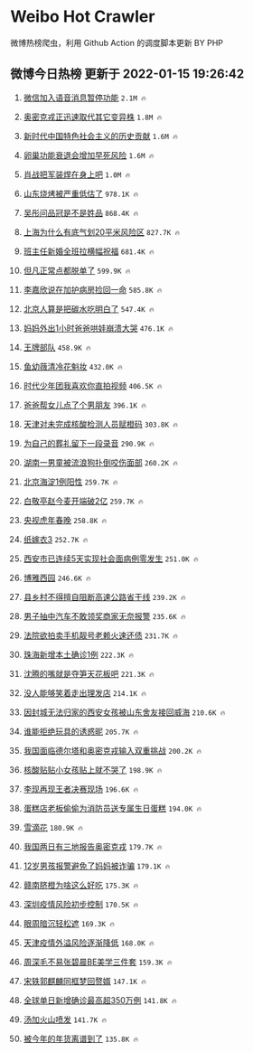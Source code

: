 # Weibo Hot Crawler 



微博热榜爬虫，利用 Github Action 的调度脚本更新 BY PHP 


## 微博今日热榜 更新于 2022-01-15 19:26:42 
1. [微信加入语音消息暂停功能](https://s.weibo.com/weibo?q=%23%E5%BE%AE%E4%BF%A1%E5%8A%A0%E5%85%A5%E8%AF%AD%E9%9F%B3%E6%B6%88%E6%81%AF%E6%9A%82%E5%81%9C%E5%8A%9F%E8%83%BD%23&Refer=top) `2.1M 🔥` 

1. [奥密克戎正迅速取代其它变异株](https://s.weibo.com/weibo?q=%23%E5%A5%A5%E5%AF%86%E5%85%8B%E6%88%8E%E6%AD%A3%E8%BF%85%E9%80%9F%E5%8F%96%E4%BB%A3%E5%85%B6%E5%AE%83%E5%8F%98%E5%BC%82%E6%A0%AA%23&Refer=top) `1.8M 🔥` 

1. [新时代中国特色社会主义的历史贡献](https://s.weibo.com/weibo?q=%23%E6%96%B0%E6%97%B6%E4%BB%A3%E4%B8%AD%E5%9B%BD%E7%89%B9%E8%89%B2%E7%A4%BE%E4%BC%9A%E4%B8%BB%E4%B9%89%E7%9A%84%E5%8E%86%E5%8F%B2%E8%B4%A1%E7%8C%AE%23&Refer=top) `1.6M 🔥` 

1. [卵巢功能衰退会增加早死风险](https://s.weibo.com/weibo?q=%23%E5%8D%B5%E5%B7%A2%E5%8A%9F%E8%83%BD%E8%A1%B0%E9%80%80%E4%BC%9A%E5%A2%9E%E5%8A%A0%E6%97%A9%E6%AD%BB%E9%A3%8E%E9%99%A9%23&Refer=top) `1.6M 🔥` 

1. [肖战把军装焊在身上吧](https://s.weibo.com/weibo?q=%23%E8%82%96%E6%88%98%E6%8A%8A%E5%86%9B%E8%A3%85%E7%84%8A%E5%9C%A8%E8%BA%AB%E4%B8%8A%E5%90%A7%23&Refer=top) `1.0M 🔥` 

1. [山东烧烤被严重低估了](https://s.weibo.com/weibo?q=%23%E5%B1%B1%E4%B8%9C%E7%83%A7%E7%83%A4%E8%A2%AB%E4%B8%A5%E9%87%8D%E4%BD%8E%E4%BC%B0%E4%BA%86%23&Refer=top) `978.1K 🔥` 

1. [吴彤问品冠是不是姓品](https://s.weibo.com/weibo?q=%23%E5%90%B4%E5%BD%A4%E9%97%AE%E5%93%81%E5%86%A0%E6%98%AF%E4%B8%8D%E6%98%AF%E5%A7%93%E5%93%81%23&Refer=top) `868.4K 🔥` 

1. [上海为什么有底气划20平米风险区](https://s.weibo.com/weibo?q=%23%E4%B8%8A%E6%B5%B7%E4%B8%BA%E4%BB%80%E4%B9%88%E6%9C%89%E5%BA%95%E6%B0%94%E5%88%9220%E5%B9%B3%E7%B1%B3%E9%A3%8E%E9%99%A9%E5%8C%BA%23&Refer=top) `827.7K 🔥` 

1. [班主任新婚全班拉横幅祝福](https://s.weibo.com/weibo?q=%23%E7%8F%AD%E4%B8%BB%E4%BB%BB%E6%96%B0%E5%A9%9A%E5%85%A8%E7%8F%AD%E6%8B%89%E6%A8%AA%E5%B9%85%E7%A5%9D%E7%A6%8F%23&Refer=top) `681.4K 🔥` 

1. [但凡正常点都脱单了](https://s.weibo.com/weibo?q=%23%E4%BD%86%E5%87%A1%E6%AD%A3%E5%B8%B8%E7%82%B9%E9%83%BD%E8%84%B1%E5%8D%95%E4%BA%86%23&Refer=top) `599.9K 🔥` 

1. [李嘉欣说在加护病房捡回一命](https://s.weibo.com/weibo?q=%23%E6%9D%8E%E5%98%89%E6%AC%A3%E8%AF%B4%E5%9C%A8%E5%8A%A0%E6%8A%A4%E7%97%85%E6%88%BF%E6%8D%A1%E5%9B%9E%E4%B8%80%E5%91%BD%23&Refer=top) `585.8K 🔥` 

1. [北京人算是把碳水吃明白了](https://s.weibo.com/weibo?q=%23%E5%8C%97%E4%BA%AC%E4%BA%BA%E7%AE%97%E6%98%AF%E6%8A%8A%E7%A2%B3%E6%B0%B4%E5%90%83%E6%98%8E%E7%99%BD%E4%BA%86%23&Refer=top) `547.4K 🔥` 

1. [妈妈外出1小时爸爸哄娃崩溃大哭](https://s.weibo.com/weibo?q=%23%E5%A6%88%E5%A6%88%E5%A4%96%E5%87%BA1%E5%B0%8F%E6%97%B6%E7%88%B8%E7%88%B8%E5%93%84%E5%A8%83%E5%B4%A9%E6%BA%83%E5%A4%A7%E5%93%AD%23&Refer=top) `476.1K 🔥` 

1. [王牌部队](https://s.weibo.com/weibo?q=%E7%8E%8B%E7%89%8C%E9%83%A8%E9%98%9F&Refer=top) `458.9K 🔥` 

1. [鱼幼薇清冷花魁妆](https://s.weibo.com/weibo?q=%23%E9%B1%BC%E5%B9%BC%E8%96%87%E6%B8%85%E5%86%B7%E8%8A%B1%E9%AD%81%E5%A6%86%23&Refer=top) `432.0K 🔥` 

1. [时代少年团我喜欢你直拍视频](https://s.weibo.com/weibo?q=%23%E6%97%B6%E4%BB%A3%E5%B0%91%E5%B9%B4%E5%9B%A2%E6%88%91%E5%96%9C%E6%AC%A2%E4%BD%A0%E7%9B%B4%E6%8B%8D%E8%A7%86%E9%A2%91%23&Refer=top) `406.5K 🔥` 

1. [爸爸帮女儿点了个男朋友](https://s.weibo.com/weibo?q=%23%E7%88%B8%E7%88%B8%E5%B8%AE%E5%A5%B3%E5%84%BF%E7%82%B9%E4%BA%86%E4%B8%AA%E7%94%B7%E6%9C%8B%E5%8F%8B%23&Refer=top) `396.1K 🔥` 

1. [天津对未完成核酸检测人员赋橙码](https://s.weibo.com/weibo?q=%23%E5%A4%A9%E6%B4%A5%E5%AF%B9%E6%9C%AA%E5%AE%8C%E6%88%90%E6%A0%B8%E9%85%B8%E6%A3%80%E6%B5%8B%E4%BA%BA%E5%91%98%E8%B5%8B%E6%A9%99%E7%A0%81%23&Refer=top) `303.8K 🔥` 

1. [为自己的葬礼留下一段录音](https://s.weibo.com/weibo?q=%23%E4%B8%BA%E8%87%AA%E5%B7%B1%E7%9A%84%E8%91%AC%E7%A4%BC%E7%95%99%E4%B8%8B%E4%B8%80%E6%AE%B5%E5%BD%95%E9%9F%B3%23&Refer=top) `290.9K 🔥` 

1. [湖南一男童被流浪狗扑倒咬伤面部](https://s.weibo.com/weibo?q=%23%E6%B9%96%E5%8D%97%E4%B8%80%E7%94%B7%E7%AB%A5%E8%A2%AB%E6%B5%81%E6%B5%AA%E7%8B%97%E6%89%91%E5%80%92%E5%92%AC%E4%BC%A4%E9%9D%A2%E9%83%A8%23&Refer=top) `260.2K 🔥` 

1. [北京海淀1例阳性](https://s.weibo.com/weibo?q=%23%E5%8C%97%E4%BA%AC%E6%B5%B7%E6%B7%801%E4%BE%8B%E9%98%B3%E6%80%A7%23&Refer=top) `259.7K 🔥` 

1. [白敬亭赵今麦开端破2亿](https://s.weibo.com/weibo?q=%23%E7%99%BD%E6%95%AC%E4%BA%AD%E8%B5%B5%E4%BB%8A%E9%BA%A6%E5%BC%80%E7%AB%AF%E7%A0%B42%E4%BA%BF%23&Refer=top) `259.7K 🔥` 

1. [央视虎年春晚](https://s.weibo.com/weibo?q=%23%E5%A4%AE%E8%A7%86%E8%99%8E%E5%B9%B4%E6%98%A5%E6%99%9A%23&Refer=top) `258.8K 🔥` 

1. [纸嫁衣3](https://s.weibo.com/weibo?q=%23%E7%BA%B8%E5%AB%81%E8%A1%A33%23&Refer=top) `252.7K 🔥` 

1. [西安市已连续5天实现社会面病例零发生](https://s.weibo.com/weibo?q=%23%E8%A5%BF%E5%AE%89%E5%B8%82%E5%B7%B2%E8%BF%9E%E7%BB%AD5%E5%A4%A9%E5%AE%9E%E7%8E%B0%E7%A4%BE%E4%BC%9A%E9%9D%A2%E7%97%85%E4%BE%8B%E9%9B%B6%E5%8F%91%E7%94%9F%23&Refer=top) `251.0K 🔥` 

1. [博雅西园](https://s.weibo.com/weibo?q=%E5%8D%9A%E9%9B%85%E8%A5%BF%E5%9B%AD&Refer=top) `246.6K 🔥` 

1. [县乡村不得擅自阻断高速公路省干线](https://s.weibo.com/weibo?q=%23%E5%8E%BF%E4%B9%A1%E6%9D%91%E4%B8%8D%E5%BE%97%E6%93%85%E8%87%AA%E9%98%BB%E6%96%AD%E9%AB%98%E9%80%9F%E5%85%AC%E8%B7%AF%E7%9C%81%E5%B9%B2%E7%BA%BF%23&Refer=top) `239.2K 🔥` 

1. [男子抽中汽车不敢领奖商家无奈报警](https://s.weibo.com/weibo?q=%23%E7%94%B7%E5%AD%90%E6%8A%BD%E4%B8%AD%E6%B1%BD%E8%BD%A6%E4%B8%8D%E6%95%A2%E9%A2%86%E5%A5%96%E5%95%86%E5%AE%B6%E6%97%A0%E5%A5%88%E6%8A%A5%E8%AD%A6%23&Refer=top) `235.6K 🔥` 

1. [法院欲拍卖手机靓号老赖火速还债](https://s.weibo.com/weibo?q=%23%E6%B3%95%E9%99%A2%E6%AC%B2%E6%8B%8D%E5%8D%96%E6%89%8B%E6%9C%BA%E9%9D%93%E5%8F%B7%E8%80%81%E8%B5%96%E7%81%AB%E9%80%9F%E8%BF%98%E5%80%BA%23&Refer=top) `231.7K 🔥` 

1. [珠海新增本土确诊1例](https://s.weibo.com/weibo?q=%23%E7%8F%A0%E6%B5%B7%E6%96%B0%E5%A2%9E%E6%9C%AC%E5%9C%9F%E7%A1%AE%E8%AF%8A1%E4%BE%8B%23&Refer=top) `222.3K 🔥` 

1. [沈腾的嘴就是夺笋天花板吧](https://s.weibo.com/weibo?q=%23%E6%B2%88%E8%85%BE%E7%9A%84%E5%98%B4%E5%B0%B1%E6%98%AF%E5%A4%BA%E7%AC%8B%E5%A4%A9%E8%8A%B1%E6%9D%BF%E5%90%A7%23&Refer=top) `221.3K 🔥` 

1. [没人能够笑着走出理发店](https://s.weibo.com/weibo?q=%23%E6%B2%A1%E4%BA%BA%E8%83%BD%E5%A4%9F%E7%AC%91%E7%9D%80%E8%B5%B0%E5%87%BA%E7%90%86%E5%8F%91%E5%BA%97%23&Refer=top) `214.1K 🔥` 

1. [因封城无法归家的西安女孩被山东舍友接回威海](https://s.weibo.com/weibo?q=%23%E5%9B%A0%E5%B0%81%E5%9F%8E%E6%97%A0%E6%B3%95%E5%BD%92%E5%AE%B6%E7%9A%84%E8%A5%BF%E5%AE%89%E5%A5%B3%E5%AD%A9%E8%A2%AB%E5%B1%B1%E4%B8%9C%E8%88%8D%E5%8F%8B%E6%8E%A5%E5%9B%9E%E5%A8%81%E6%B5%B7%23&Refer=top) `210.6K 🔥` 

1. [谁能拒绝玩具的诱惑昵](https://s.weibo.com/weibo?q=%23%E8%B0%81%E8%83%BD%E6%8B%92%E7%BB%9D%E7%8E%A9%E5%85%B7%E7%9A%84%E8%AF%B1%E6%83%91%E6%98%B5%23&Refer=top) `205.7K 🔥` 

1. [我国面临德尔塔和奥密克戎输入双重挑战](https://s.weibo.com/weibo?q=%23%E6%88%91%E5%9B%BD%E9%9D%A2%E4%B8%B4%E5%BE%B7%E5%B0%94%E5%A1%94%E5%92%8C%E5%A5%A5%E5%AF%86%E5%85%8B%E6%88%8E%E8%BE%93%E5%85%A5%E5%8F%8C%E9%87%8D%E6%8C%91%E6%88%98%23&Refer=top) `200.2K 🔥` 

1. [核酸贴贴小女孩贴上就不哭了](https://s.weibo.com/weibo?q=%23%E6%A0%B8%E9%85%B8%E8%B4%B4%E8%B4%B4%E5%B0%8F%E5%A5%B3%E5%AD%A9%E8%B4%B4%E4%B8%8A%E5%B0%B1%E4%B8%8D%E5%93%AD%E4%BA%86%23&Refer=top) `198.9K 🔥` 

1. [李现再现王者决赛现场](https://s.weibo.com/weibo?q=%23%E6%9D%8E%E7%8E%B0%E5%86%8D%E7%8E%B0%E7%8E%8B%E8%80%85%E5%86%B3%E8%B5%9B%E7%8E%B0%E5%9C%BA%23&Refer=top) `196.6K 🔥` 

1. [蛋糕店老板偷偷为消防员送专属生日蛋糕](https://s.weibo.com/weibo?q=%23%E8%9B%8B%E7%B3%95%E5%BA%97%E8%80%81%E6%9D%BF%E5%81%B7%E5%81%B7%E4%B8%BA%E6%B6%88%E9%98%B2%E5%91%98%E9%80%81%E4%B8%93%E5%B1%9E%E7%94%9F%E6%97%A5%E8%9B%8B%E7%B3%95%23&Refer=top) `194.0K 🔥` 

1. [雪滴花](https://s.weibo.com/weibo?q=%E9%9B%AA%E6%BB%B4%E8%8A%B1&Refer=top) `180.9K 🔥` 

1. [我国两日有三地报告奥密克戎](https://s.weibo.com/weibo?q=%23%E6%88%91%E5%9B%BD%E4%B8%A4%E6%97%A5%E6%9C%89%E4%B8%89%E5%9C%B0%E6%8A%A5%E5%91%8A%E5%A5%A5%E5%AF%86%E5%85%8B%E6%88%8E%23&Refer=top) `179.7K 🔥` 

1. [12岁男孩报警避免了妈妈被诈骗](https://s.weibo.com/weibo?q=%2312%E5%B2%81%E7%94%B7%E5%AD%A9%E6%8A%A5%E8%AD%A6%E9%81%BF%E5%85%8D%E4%BA%86%E5%A6%88%E5%A6%88%E8%A2%AB%E8%AF%88%E9%AA%97%23&Refer=top) `179.1K 🔥` 

1. [赣南脐橙为啥这么好吃](https://s.weibo.com/weibo?q=%23%E8%B5%A3%E5%8D%97%E8%84%90%E6%A9%99%E4%B8%BA%E5%95%A5%E8%BF%99%E4%B9%88%E5%A5%BD%E5%90%83%23&Refer=top) `175.3K 🔥` 

1. [深圳疫情风险初步控制](https://s.weibo.com/weibo?q=%23%E6%B7%B1%E5%9C%B3%E7%96%AB%E6%83%85%E9%A3%8E%E9%99%A9%E5%88%9D%E6%AD%A5%E6%8E%A7%E5%88%B6%23&Refer=top) `170.5K 🔥` 

1. [眼周暗沉轻松遮](https://s.weibo.com/weibo?q=%E7%9C%BC%E5%91%A8%E6%9A%97%E6%B2%89%E8%BD%BB%E6%9D%BE%E9%81%AE&Refer=top) `169.3K 🔥` 

1. [天津疫情外溢风险逐渐降低](https://s.weibo.com/weibo?q=%23%E5%A4%A9%E6%B4%A5%E7%96%AB%E6%83%85%E5%A4%96%E6%BA%A2%E9%A3%8E%E9%99%A9%E9%80%90%E6%B8%90%E9%99%8D%E4%BD%8E%23&Refer=top) `168.0K 🔥` 

1. [周深毛不易张碧晨BE美学三件套](https://s.weibo.com/weibo?q=%23%E5%91%A8%E6%B7%B1%E6%AF%9B%E4%B8%8D%E6%98%93%E5%BC%A0%E7%A2%A7%E6%99%A8BE%E7%BE%8E%E5%AD%A6%E4%B8%89%E4%BB%B6%E5%A5%97%23&Refer=top) `159.3K 🔥` 

1. [宋轶郭麒麟同框梦回赘婿](https://s.weibo.com/weibo?q=%23%E5%AE%8B%E8%BD%B6%E9%83%AD%E9%BA%92%E9%BA%9F%E5%90%8C%E6%A1%86%E6%A2%A6%E5%9B%9E%E8%B5%98%E5%A9%BF%23&Refer=top) `147.1K 🔥` 

1. [全球单日新增确诊最高超350万例](https://s.weibo.com/weibo?q=%23%E5%85%A8%E7%90%83%E5%8D%95%E6%97%A5%E6%96%B0%E5%A2%9E%E7%A1%AE%E8%AF%8A%E6%9C%80%E9%AB%98%E8%B6%85350%E4%B8%87%E4%BE%8B%23&Refer=top) `141.8K 🔥` 

1. [汤加火山喷发](https://s.weibo.com/weibo?q=%23%E6%B1%A4%E5%8A%A0%E7%81%AB%E5%B1%B1%E5%96%B7%E5%8F%91%23&Refer=top) `141.7K 🔥` 

1. [被今年的年货离谱到了](https://s.weibo.com/weibo?q=%23%E8%A2%AB%E4%BB%8A%E5%B9%B4%E7%9A%84%E5%B9%B4%E8%B4%A7%E7%A6%BB%E8%B0%B1%E5%88%B0%E4%BA%86%23&Refer=top) `135.8K 🔥` 


